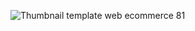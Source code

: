![Thumbnail template web ecommerce 81](https://github.com/user-attachments/assets/582eba1b-f01c-4af9-9fe5-fbde1368d1b3)
